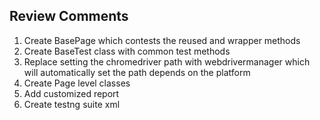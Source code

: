 Review Comments
----------------------------------
1. Create BasePage which contests the reused and wrapper methods
2. Create BaseTest class with common test methods
3. Replace setting the chromedriver path with webdrivermanager which will automatically set the path depends on the platform
4. Create Page level classes
5. Add customized report
6. Create testng suite xml